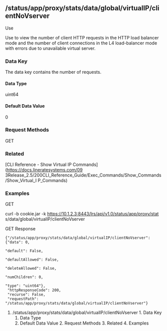 ## /status/app/proxy/stats/data/global/virtualIP/clientNoVserver

Use

Use to view the number of client HTTP requests in the HTTP load balancer mode
and the number of client connections in the L4 load-balancer mode with errors
due to unavailable virtual server.

### Data Key

The data key contains the number of requests.

#### Data Type

uint64

#### Default Data Value

0

### Request Methods

GET

### Related

[CLI Reference - Show Virtual IP Commands](https://docs.lineratesystems.com/09
3Release_2.5/200CLI_Reference_Guide/Exec_Commands/Show_Commands/Show_Virtual_I
P_Commands)

### Examples

GET

curl -b cookie.jar -k https://10.1.2.3:8443/lrs/api/v1.0/status/app/proxy/stat
s/data/global/virtualIP/clientNoVserver

GET Response

    
    {"/status/app/proxy/stats/data/global/virtualIP/clientNoVserver": {"data": 0,
                                                                        "default": False,
                                                                        "defaultAllowed": False,
                                                                        "deleteAllowed": False,
                                                                        "numChildren": 0,
                                                                        "type": "uint64"},
     "httpResponseCode": 200,
     "recurse": False,
     "requestPath": "/status/app/proxy/stats/data/global/virtualIP/clientNoVserver"}
    

  1. /status/app/proxy/stats/data/global/virtualIP/clientNoVserver
    1. Data Key
      1. Data Type
      2. Default Data Value
    2. Request Methods
    3. Related
    4. Examples

